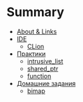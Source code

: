 # Summary

- [About & Links](./course.md)
- [IDE](./ide.md)
  - [CLion](./clion.md)
- [Практики](./practice.md)
  - [intrusive_list](./practice/intrusive_list.md)
  - [shared_ptr]()
  - [function]()
- [Домашние задания](./hw.md)
  - [bimap](./hw/bimap.md)
